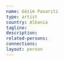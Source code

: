 ```yaml
---
name: Gëzim Panariti
type: artist
country: Albania
tagline:
description:
related-persons:
connections:
layout: person
---
```

